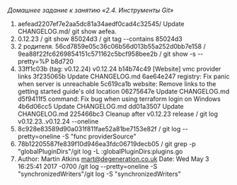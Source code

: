 *Домашнее задание к занятию «2.4. Инструменты Git»*


1. aefead2207ef7e2aa5dc81a34aedf0cad4c32545/ Update CHANGELOG.md/ git show aefea.
2. 0.12.23 / git show 85024d3 / git tag --contains 85024d3
3. 2 родителя. 56cd7859e05c36c06b56d013b55a252d0bb7e158 / 9ea88f22fc6269854151c571162c5bcf958bee2b / git show -s --pretty=%P b8d720
4. 	33ff1c03b (tag: v0.12.24) v0.12.24
	b14b74c49 [Website] vmc provider links
	3f235065b Update CHANGELOG.md
	6ae64e247 registry: Fix panic when server is unreachable
	5c619ca1b website: Remove links to the getting started guide's old location
	06275647e Update CHANGELOG.md
	d5f9411f5 command: Fix bug when using terraform login on Windows
	4b6d06cc5 Update CHANGELOG.md
	dd01a3507 Update CHANGELOG.md
	225466bc3 Cleanup after v0.12.23 release / git log v0.12.23..v0.12.24 --oneline
5. 8c928e83589d90a031f811fae52a81be7153e82f /  git log --pretty=oneline -S "func providerSource" 
6. 78b12205587fe839f10d946ea3fdc06719decb05 / git grep -p "globalPluginDirs"/git log -L :globalPluginDirs:plugins.go
7. Author: Martin Atkins <mart@degeneration.co.uk>
 Date:   Wed May 3 16:25:41 2017 -0700 /git log --pretty=oneline -S "synchronizedWriters"/git log -S "synchronizedWriters"

